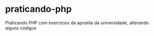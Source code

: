 # praticando-php
Praticando PHP com exercícios da apostila da universidade, alterando alguns códigos
